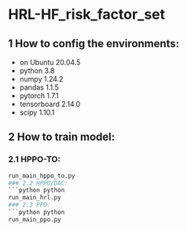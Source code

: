 # HRL-HF_risk_factor_set
## 1 How to config the environments:
- on Ubuntu 20.04.5
- python 3.8
- numpy 1.24.2
- pandas 1.1.5
- pytorch 1.7.1
- tensorboard 2.14.0
- scipy 1.10.1
## 2 How to train model:
### 2.1 HPPO-TO:
```python python
run_main_hppo_to.py
### 2.2 HPPO/DAC:
```python python
run_main_hrl.py
### 2.3 PPO:
```python python
run_main_ppo.py
